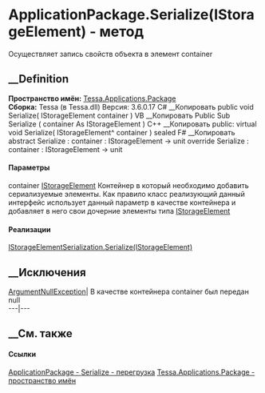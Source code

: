 # ApplicationPackage.Serialize(IStorageElement) - метод
Осуществляет запись свойств объекта в элемент container
##  __Definition
 **Пространство имён:**
[Tessa.Applications.Package](N_Tessa_Applications_Package.htm)  
 **Сборка:** Tessa (в Tessa.dll) Версия: 3.6.0.17
C# __Копировать
     public void Serialize(
    	IStorageElement container
    )
VB __Копировать
     Public Sub Serialize ( 
    	container As IStorageElement
    )
C++ __Копировать
     public:
    virtual void Serialize(
    	IStorageElement^ container
    ) sealed
F# __Копировать
     abstract Serialize : 
            container : IStorageElement -> unit 
    override Serialize : 
            container : IStorageElement -> unit 
#### Параметры
container
[IStorageElement](T_Tessa_Applications_Containers_Storage_IStorageElement.htm)
     Контейнер в который необходимо добавить сериализуемые элементы. Как правило класс реализующий данный интерфейс использует данный параметр в качестве контейнера и добавляет в него свои дочерние элементы типа [IStorageElement](T_Tessa_Applications_Containers_Storage_IStorageElement.htm)
#### Реализации
[IStorageElementSerialization.Serialize(IStorageElement)](M_Tessa_Applications_Containers_Storage_IStorageElementSerialization_Serialize.htm)  
##  __Исключения
[ArgumentNullException](https://learn.microsoft.com/dotnet/api/system.argumentnullexception)|
В качестве контейнера container был передан null  
---|---  
## __См. также
#### Ссылки
[ApplicationPackage - ](T_Tessa_Applications_Package_ApplicationPackage.htm)
[Serialize -
перегрузка](Overload_Tessa_Applications_Package_ApplicationPackage_Serialize.htm)
[Tessa.Applications.Package - пространство
имён](N_Tessa_Applications_Package.htm)

